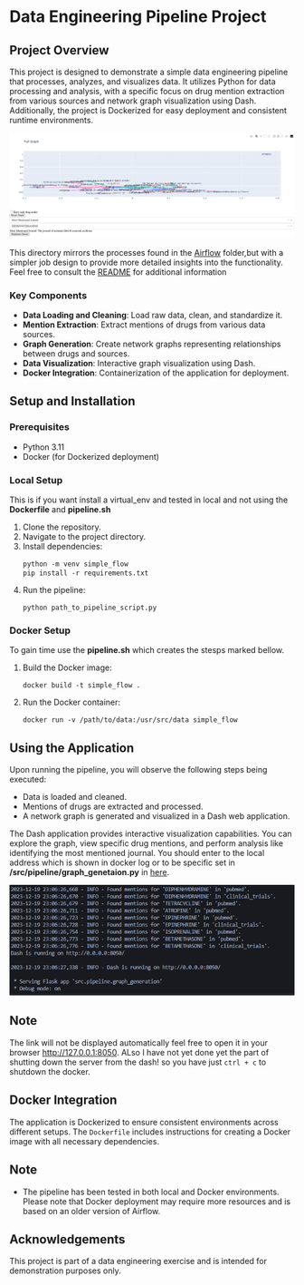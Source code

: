 
# Data Engineering Pipeline Project

## Project Overview
This project is designed to demonstrate a simple data engineering pipeline that processes, analyzes, and visualizes data. It utilizes Python for data processing and analysis, with a specific focus on drug mention extraction from various sources and network graph visualization using Dash. Additionally, the project is Dockerized for easy deployment and consistent runtime environments.
<p float="left">
  <a href="../static/dash_panel_view.png" target="_blank"><img src="../static/dash_panel_view.png"  /></a>
</p>

This directory mirrors the processes found in the [Airflow](../Airflow/) folder,but with a simpler job design to provide more detailed insights into the functionality. Feel free to consult the [README](../Airflow/README.md)  for additional information
### Key Components
- **Data Loading and Cleaning**: Load raw data, clean, and standardize it.
- **Mention Extraction**: Extract mentions of drugs from various data sources.
- **Graph Generation**: Create network graphs representing relationships between drugs and sources.
- **Data Visualization**: Interactive graph visualization using Dash.
- **Docker Integration**: Containerization of the application for deployment.

## Setup and Installation

### Prerequisites
- Python 3.11
- Docker (for Dockerized deployment)

### Local Setup
This is if you want install a virtual_env and tested in local and not using the **Dockerfile** and **pipeline.sh**
1. Clone the repository.
2. Navigate to the project directory.
3. Install dependencies:
   ```
   python -m venv simple_flow 
   pip install -r requirements.txt
   ```
4. Run the pipeline:
   ```
   python path_to_pipeline_script.py
   ```

### Docker Setup
To gain time use the **pipeline.sh** which creates the stesps marked bellow.
1. Build the Docker image:
   ```
   docker build -t simple_flow .
   ```
2. Run the Docker container:
   ```
   docker run -v /path/to/data:/usr/src/data simple_flow
   ```

## Using the Application
Upon running the pipeline, you will observe the following steps being executed:
- Data is loaded and cleaned.
- Mentions of drugs are extracted and processed.
- A network graph is generated and visualized in a Dash web application.

The Dash application provides interactive visualization capabilities. You can explore the graph, view specific drug mentions, and perform analysis like identifying the most mentioned journal. You should enter to the local address which is shown in docker log or to be specific set in **/src/pipeline/graph_genetaion.py** in [here](https://github.com/HaddedAmine/Data_engineer_test/blob/master/simpleflow/src/pipeline/graph_generation.py#L202).
<p float="left">
  <img src="../static/log_docker_server.png" :>
</p>

## Note 
 The link will not be displayed automatically feel free to open it in your browser http://127.0.0.1:8050.  ALso I have not yet done yet the part of shutting down the server from the dash! so you have just ``` ctrl + c ``` to shutdown the docker.
## Docker Integration
The application is Dockerized to ensure consistent environments across different setups. The `Dockerfile` includes instructions for creating a Docker image with all necessary dependencies.

## Note
- The pipeline has been tested in both local and Docker environments. Please note that Docker deployment may require more resources and is based on an older version of Airflow.

## Acknowledgements
This project is part of a data engineering exercise and is intended for demonstration purposes only.
